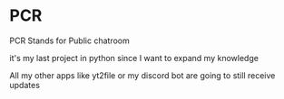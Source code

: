 # PCR
PCR Stands for Public chatroom

it's my last project in python since I want to expand my knowledge

All my other apps like yt2file or my discord bot are going to still receive updates
